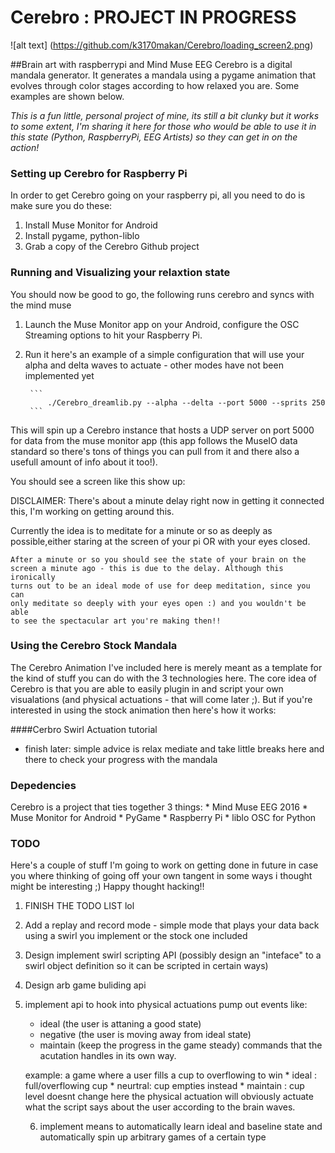 # Cerebro : PROJECT IN PROGRESS
![alt text] (https://github.com/k3170makan/Cerebro/loading_screen2.png)

##Brain art with raspberrypi and Mind Muse EEG
Cerebro is a digital mandala generator. It generates a mandala using
a pygame animation that evolves through color stages according to how relaxed you are. Some examples are shown below.

*This is a fun little, personal project of mine, its still a bit
clunky but it works to some extent, I'm sharing it here for those 
who would be able to use it in this state (Python, RaspberryPi, 
EEG Artists) so they can get in on the action!*


### Setting up Cerebro for Raspberry Pi
In order to get Cerebro going on your raspberry pi, all you need to do is
make sure you do these:

1. Install Muse Monitor for Android
2. Install pygame, python-liblo
3. Grab a copy of the Cerebro Github project

### Running and Visualizing your relaxtion state
You should now be good to go, the following runs cerebro and syncs with
the mind muse
1. Launch the Muse Monitor app on your Android, configure the OSC Streaming options to hit your Raspberry Pi.
2. Run it here's an example of a simple configuration that will use your alpha and delta waves to actuate - other modes have not been implemented yet

		```
			./Cerebro_dreamlib.py --alpha --delta --port 5000 --sprits 250
		```
This will spin up a Cerebro instance that hosts a UDP server on
port 5000 for data from the muse monitor app (this app follows the
MuseIO data standard so there's tons of things you can pull from it
and there also a usefull amount of info about it too!). 

You should see a screen like this show up:
	 	
DISCLAIMER: There's about a minute delay right now in getting it
	connected this, I'm working on getting around this.

Currently the idea is to meditate for a minute or so as deeply 
	as possible,either staring at the screen of your pi OR with 
	your eyes closed.

	After a minute or so you should see the state of your brain on the
	screen a minute ago - this is due to the delay. Although this ironically
	turns out to be an ideal mode of use for deep meditation, since you can
	only meditate so deeply with your eyes open :) and you wouldn't be able
	to see the spectacular art you're making then!!

### Using the Cerebro Stock Mandala

The Cerebro Animation I've included here is merely meant as a template
for the kind of stuff you can do with the 3 technologies here. The core
idea of Cerebro is that you are able to easily plugin in and script your
own visualations (and physical actuations - that will come later ;). But
 if you're interested in using the stock animation then here's how it works:

####Cerbro Swirl Actuation tutorial
- finish later: simple advice is relax mediate and take little breaks here
	and there to check your progress with the mandala

### Depedencies
Cerebro is a project that ties together 3 things:
	* Mind Muse EEG 2016
	* Muse Monitor for Android
	* PyGame
	* Raspberry Pi
	* liblo OSC for Python

### TODO
Here's a couple of stuff I'm going to work on getting done in future in
case you where thinking of going off your own tangent in some ways i 
thought might be interesting ;) Happy thought hacking!!

1. FINISH THE TODO LIST lol
2. Add a replay and record mode - simple mode that plays your data back
		using a swirl you implement or the stock one included
3. Design implement swirl scripting API (possibly design an "inteface" to a swirl object definition so it can be scripted in certain ways)
4. Design arb game buliding api
5. implement api to hook into physical actuations pump out events like:
	* ideal (the user is attaning a good state)
	* negative (the user is moving away from ideal state)
	* maintain (keep the progress in the game steady) commands that the acutation handles in its own way. 
	
	example: a game where a user fills a cup to overflowing to win
			* ideal : full/overflowing cup
			* neurtral: cup empties instead
			* maintain : cup level doesnt change 
	here the physical actuation will obviously actuate what the script says
	about the user according to the brain waves.

	6. implement means to automatically learn ideal and baseline state
		and automatically spin up arbitrary games of a certain type

